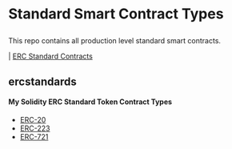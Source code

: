 
# Standard Smart Contract Types</p>
This repo contains all production level standard smart contracts. 

| [ERC Standard Contracts](#ercstandards)


## ercstandards

#### My Solidity ERC Standard Token Contract Types 
- [ERC-20](https://github.com/mankenavenkatesh/learning-solidity)
- [ERC-223](https://github.com/mankenavenkatesh/Solidity-patterns)
- [ERC-721](https://github.com/mankenavenkatesh/My-Smart-Contracts/tree/master/DemoContract)
